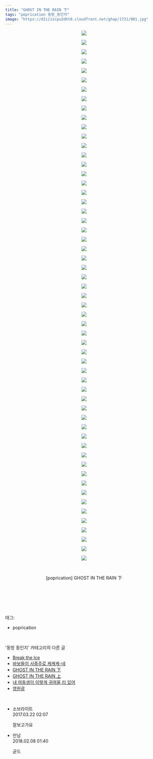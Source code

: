 ```yaml
---
title: "GHOST IN THE RAIN 下"
tags: "poprication 동방_동인지"
image: "https://d2ii1zcpu2dht0.cloudfront.net/ghap/1721/001.jpg"
---
```

<div class="article">
<p style="text-align: center; clear: none; float: none;"><img src="{{ site.imgserver9 }}/ghap/1721/001.jpg"/></p>
<p style="text-align: center; clear: none; float: none;"><img src="{{ site.imgserver9 }}/ghap/1721/002.jpg"/></p>
<p style="text-align: center; clear: none; float: none;"><img src="{{ site.imgserver9 }}/ghap/1721/003.jpg"/></p>
<p style="text-align: center; clear: none; float: none;"><img src="{{ site.imgserver9 }}/ghap/1721/004.jpg"/></p>
<p style="text-align: center; clear: none; float: none;"><img src="{{ site.imgserver9 }}/ghap/1721/005.jpg"/></p>
<p style="text-align: center; clear: none; float: none;"><img src="{{ site.imgserver9 }}/ghap/1721/006.jpg"/></p>
<p style="text-align: center; clear: none; float: none;"><img src="{{ site.imgserver9 }}/ghap/1721/007.jpg"/></p>
<p style="text-align: center; clear: none; float: none;"><img src="{{ site.imgserver9 }}/ghap/1721/008.jpg"/></p>
<p style="text-align: center; clear: none; float: none;"><img src="{{ site.imgserver9 }}/ghap/1721/009.jpg"/></p>
<p style="text-align: center; clear: none; float: none;"><img src="{{ site.imgserver9 }}/ghap/1721/010.jpg"/></p>
<p style="text-align: center; clear: none; float: none;"><img src="{{ site.imgserver9 }}/ghap/1721/011.jpg"/></p>
<p style="text-align: center; clear: none; float: none;"><img src="{{ site.imgserver9 }}/ghap/1721/012.jpg"/></p>
<p style="text-align: center; clear: none; float: none;"><img src="{{ site.imgserver9 }}/ghap/1721/013.jpg"/></p>
<p style="text-align: center; clear: none; float: none;"><img src="{{ site.imgserver9 }}/ghap/1721/014.jpg"/></p>
<p style="text-align: center; clear: none; float: none;"><img src="{{ site.imgserver9 }}/ghap/1721/015.jpg"/></p>
<p style="text-align: center; clear: none; float: none;"><img src="{{ site.imgserver9 }}/ghap/1721/016.jpg"/></p>
<p style="text-align: center; clear: none; float: none;"><img src="{{ site.imgserver9 }}/ghap/1721/017.jpg"/></p>
<p style="text-align: center; clear: none; float: none;"><img src="{{ site.imgserver9 }}/ghap/1721/018.jpg"/></p>
<p style="text-align: center; clear: none; float: none;"><img src="{{ site.imgserver9 }}/ghap/1721/019.jpg"/></p>
<p style="text-align: center; clear: none; float: none;"><img src="{{ site.imgserver9 }}/ghap/1721/020.jpg"/></p>
<p style="text-align: center; clear: none; float: none;"><img src="{{ site.imgserver9 }}/ghap/1721/021.jpg"/></p>
<p style="text-align: center; clear: none; float: none;"><img src="{{ site.imgserver9 }}/ghap/1721/022.jpg"/></p>
<p style="text-align: center; clear: none; float: none;"><img src="{{ site.imgserver9 }}/ghap/1721/023.jpg"/></p>
<p style="text-align: center; clear: none; float: none;"><img src="{{ site.imgserver9 }}/ghap/1721/024.jpg"/></p>
<p style="text-align: center; clear: none; float: none;"><img src="{{ site.imgserver9 }}/ghap/1721/025.jpg"/></p>
<p style="text-align: center; clear: none; float: none;"><img src="{{ site.imgserver9 }}/ghap/1721/026.jpg"/></p>
<p style="text-align: center; clear: none; float: none;"><img src="{{ site.imgserver9 }}/ghap/1721/027.jpg"/></p>
<p style="text-align: center; clear: none; float: none;"><img src="{{ site.imgserver9 }}/ghap/1721/028.jpg"/></p>
<p style="text-align: center; clear: none; float: none;"><img src="{{ site.imgserver9 }}/ghap/1721/029.jpg"/></p>
<p style="text-align: center; clear: none; float: none;"><img src="{{ site.imgserver9 }}/ghap/1721/030.jpg"/></p>
<p style="text-align: center; clear: none; float: none;"><img src="{{ site.imgserver9 }}/ghap/1721/031.jpg"/></p>
<p style="text-align: center; clear: none; float: none;"><img src="{{ site.imgserver9 }}/ghap/1721/032.jpg"/></p>
<p style="text-align: center; clear: none; float: none;"><img src="{{ site.imgserver9 }}/ghap/1721/033.jpg"/></p>
<p style="text-align: center; clear: none; float: none;"><img src="{{ site.imgserver9 }}/ghap/1721/034.jpg"/></p>
<p style="text-align: center; clear: none; float: none;"><img src="{{ site.imgserver9 }}/ghap/1721/035.jpg"/></p>
<p style="text-align: center; clear: none; float: none;"><img src="{{ site.imgserver9 }}/ghap/1721/036.jpg"/></p>
<p style="text-align: center; clear: none; float: none;"><img src="{{ site.imgserver9 }}/ghap/1721/037.jpg"/></p>
<p style="text-align: center; clear: none; float: none;"><img src="{{ site.imgserver9 }}/ghap/1721/038.jpg"/></p>
<p style="text-align: center; clear: none; float: none;"><img src="{{ site.imgserver9 }}/ghap/1721/039.jpg"/></p>
<p style="text-align: center; clear: none; float: none;"><img src="{{ site.imgserver9 }}/ghap/1721/040.jpg"/></p>
<p style="text-align: center; clear: none; float: none;"><img src="{{ site.imgserver9 }}/ghap/1721/041.jpg"/></p>
<p style="text-align: center; clear: none; float: none;"><img src="{{ site.imgserver9 }}/ghap/1721/042.jpg"/></p>
<p style="text-align: center; clear: none; float: none;"><img src="{{ site.imgserver9 }}/ghap/1721/043.jpg"/></p>
<p style="text-align: center; clear: none; float: none;"><img src="{{ site.imgserver9 }}/ghap/1721/044.jpg"/></p>
<p style="text-align: center; clear: none; float: none;"><img src="{{ site.imgserver9 }}/ghap/1721/045.jpg"/></p>
<p style="text-align: center; clear: none; float: none;"><img src="{{ site.imgserver9 }}/ghap/1721/046.jpg"/></p>
<p style="text-align: center; clear: none; float: none;"><img src="{{ site.imgserver9 }}/ghap/1721/047.jpg"/></p>
<p style="text-align: center; clear: none; float: none;"><img src="{{ site.imgserver9 }}/ghap/1721/048.jpg"/></p>
<p style="text-align: center; clear: none; float: none;"><img src="{{ site.imgserver9 }}/ghap/1721/049.jpg"/></p>
<p style="text-align: center; clear: none; float: none;"><img src="{{ site.imgserver9 }}/ghap/1721/050.jpg"/></p>
<p style="text-align: center; clear: none; float: none;"><img src="{{ site.imgserver9 }}/ghap/1721/051.jpg"/></p>
<p style="text-align: center; clear: none; float: none;"><img src="{{ site.imgserver9 }}/ghap/1721/052.jpg"/></p>
<p style="text-align: center; clear: none; float: none;"><img src="{{ site.imgserver9 }}/ghap/1721/053.jpg"/></p>
<p style="text-align: center; clear: none; float: none;"><img src="{{ site.imgserver9 }}/ghap/1721/054.jpg"/></p>
<p style="text-align: center; clear: none; float: none;"><img src="{{ site.imgserver9 }}/ghap/1721/055.jpg"/></p>
<p style="text-align: center; clear: none; float: none;"><img src="{{ site.imgserver9 }}/ghap/1721/056.jpg"/></p>
<p style="text-align: center; clear: none; float: none;"><img src="{{ site.imgserver9 }}/ghap/1721/057.jpg"/></p>
<p style="text-align: center; clear: none; float: none;"><br/></p>
<p style="text-align: center; clear: none; float: none;">[poprication] GHOST IN THE RAIN 下</p>
<p style="text-align: center; clear: none; float: none;"><br/></p>
<p><br/></p>
</div><br/>
<div class="tagTrail">
<p>태그: </p>
<ul>
<li>poprication</li>
</ul>
</div><br/>
<div class="another">
<p>'동방 동인지' 카테고리의 다른 글</p>
<ul>
<li><a href="/ghap_1723">Break the Ice</a></li>
<li><a href="/ghap_1722">바보들이 사중주로 케케케-네</a></li>
<li><a href="/ghap_1721">GHOST IN THE RAIN 下</a></li>
<li><a href="/ghap_1720">GHOST IN THE RAIN 上</a></li>
<li><a href="/ghap_1719">내 여동생이 이렇게 귀여울 리 있어</a></li>
<li><a href="/ghap_1718">영원광</a></li>
</ul>
</div><br/>
<div class="cb_module cb_fluid">
<div class="cb_wrt cb_profile">
<div class="comment">
<ul>
<li class="cb_thumb_off" id="comment14945594">
<div class="cb_comment_area">
<div class="cb_info_area">
<div class="cb_section">
<span class="cb_nick_name">소브라이트</span>
</div>
<div class="cb_section">
<span class="cb_date">2017.03.22 02:07 </span>
</div>
</div>
<div class="cb_dsc_comment">
<p class="cb_dsc">
											잘보고가요
										</p>
</div>
</div></li>
<li class="cb_thumb_off" id="comment15194855">
<div class="cb_comment_area">
<div class="cb_info_area">
<div class="cb_section">
<span class="cb_nick_name">만남</span>
</div>
<div class="cb_section">
<span class="cb_date">2018.02.08 01:40 </span>
</div>
</div>
<div class="cb_dsc_comment">
<p class="cb_dsc">
											굳드
										</p>
</div>
</div></li>
</ul>
</div>
</div><!-- commentList close -->
</div><br/>
